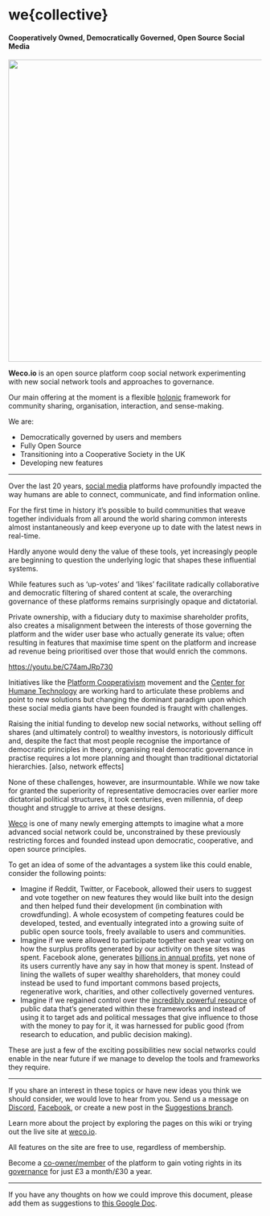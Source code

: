 # we{collective}
#### Cooperatively Owned, Democratically Governed, Open Source Social Media

<img src="/images/social-media-hologram.jpg" style="width: 600px">

**Weco.io** is an open source platform coop social network experimenting with new social network tools and approaches to governance.

Our main offering at the moment is a flexible [holonic](https://en.wikipedia.org/wiki/Holon_(philosophy)) framework for community sharing, organisation, interaction, and sense-making.

We are:
+ Democratically governed by users and members
+ Fully Open Source
+ Transitioning into a Cooperative Society in the UK
+ Developing new features

---

Over the last 20 years, [social media](https://en.wikipedia.org/wiki/Social_media) platforms have profoundly impacted the way humans are able to connect, communicate, and find information online. 

For the first time in history it’s possible to build communities that weave together individuals from all around the world sharing common interests almost instantaneously and keep everyone up to date with the latest news in real-time.

Hardly anyone would deny the value of these tools, yet increasingly people are beginning to question the underlying logic that shapes these influential systems.

While features such as ‘up-votes’ and ‘likes’ facilitate radically collaborative and democratic filtering of shared content at scale, the overarching governance of these platforms remains surprisingly opaque and dictatorial.

Private ownership, with a fiduciary duty to maximise shareholder profits, also creates a misalignment between the interests of those governing the platform and the wider user base who actually generate its value; often resulting in features that maximise time spent on the platform and increase ad revenue being prioritised over those that would enrich the commons.

https://youtu.be/C74amJRp730

Initiatives like the [Platform Cooperativism](https://wiki.p2pfoundation.net/Platform_Cooperativism) movement and the [Center for Humane Technology](https://humanetech.com/home) are working hard to articulate these problems and point to new solutions but changing the dominant paradigm upon which these social media giants have been founded is fraught with challenges.

Raising the initial funding to develop new social networks, without selling off shares (and ultimately control) to wealthy investors, is notoriously difficult and, despite the fact that most people recognise the importance of democratic principles in theory, organising real democratic governance in practise requires a lot more planning and thought than traditional dictatorial hierarchies. [also, network effects]

None of these challenges, however, are insurmountable. While we now take for granted the superiority of representative democracies over earlier more dictatorial political structures, it took centuries, even millennia, of deep thought and struggle to arrive at these designs.

[Weco](https://www.weco.io/) is one of many newly emerging attempts to imagine what a more advanced social network could be, unconstrained by these previously restricting forces and founded instead upon democratic, cooperative, and open source principles. 

To get an idea of some of the advantages a system like this could enable, consider the following points:

+ Imagine if Reddit, Twitter, or Facebook, allowed their users to suggest and vote together on new features they would like built into the design and then helped fund their development (in combination with crowdfunding). A whole ecosystem of competing features could be developed, tested, and eventually integrated into a growing suite of public open source tools, freely available to users and communities. 
+ Imagine if we were allowed to participate together each year voting on how the surplus profits generated by our activity on these sites was spent. Facebook alone, generates [billions in annual profits](), yet none of its users currently have any say in how that money is spent. Instead of lining the wallets of super wealthy shareholders, that money could instead be used to fund important commons based projects, regenerative work, charities, and other collectively governed ventures.
+ Imagine if we regained control over the [incredibly powerful resource]() of public data that’s generated within these frameworks and instead of using it to target ads and political messages that give influence to those with the money to pay for it, it was harnessed for public good (from research to education, and public decision making). 

These are just a few of the exciting possibilities new social networks could enable in the near future if we manage to develop the tools and frameworks they require.

---

If you share an interest in these topics or have new ideas you think we should consider, we would love to hear from you. Send us a message on [Discord](https://discord.gg/n4xqXj7), [Facebook](), or create a new post in the [Suggestions branch]().

Learn more about the project by exploring the pages on this wiki or trying out the live site at [weco.io](https://www.weco.io/).

All features on the site are free to use, regardless of membership.

Become a [co-owner/member](https://www.weco.io/members.html) of the platform to gain voting rights in its [governance](governance.md) for just £3 a month/£30 a year.

---

If you have any thoughts on how we could improve this document, please add them as suggestions to [this Google Doc](https://docs.google.com/document/d/1pXStu0JgV9OuHt7yZ6ALsXG2ormfFWHZ3HoXN3OnmmU).